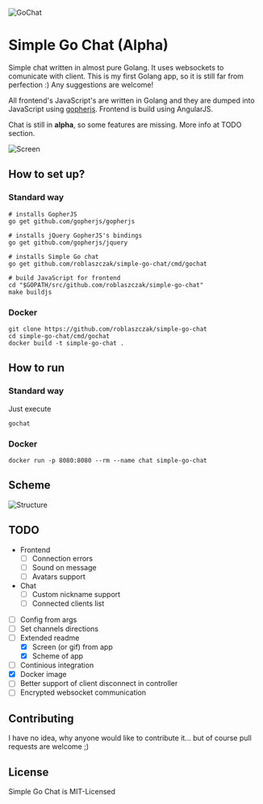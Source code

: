 ![GoChat](https://github.com/roblaszczak/simple-go-chat/blob/master/public/logo.png?raw=true)

# Simple Go Chat (Alpha)

Simple chat written in almost pure Golang. It uses websockets to comunicate with client. This is my first Golang app, so
it is still far from perfection :) Any suggestions are welcome!

All frontend's JavaScript's are written in Golang and they are dumped into JavaScript using 
[gopherjs](https://github.com/gopherjs/gopherjs). Frontend is build using AngularJS.

Chat is still in **alpha**, so some features are missing. More info at TODO section.

![Screen](https://github.com/roblaszczak/simple-go-chat/blob/master/docs/img/screen.png?raw=true)

## How to set up?

### Standard way

    # installs GopherJS
    go get github.com/gopherjs/gopherjs
    
    # installs jQuery GopherJS's bindings
    go get github.com/gopherjs/jquery
    
    # installs Simple Go chat
    go get github.com/roblaszczak/simple-go-chat/cmd/gochat
    
    # build JavaScript for frontend
    cd "$GOPATH/src/github.com/roblaszczak/simple-go-chat"
    make buildjs 


### Docker
    
    git clone https://github.com/roblaszczak/simple-go-chat
    cd simple-go-chat/cmd/gochat
    docker build -t simple-go-chat .

## How to run

### Standard way

Just execute

    gochat
    
### Docker

    docker run -p 8080:8080 --rm --name chat simple-go-chat

## Scheme

![Structure](https://github.com/roblaszczak/simple-go-chat/blob/master/docs/img/scheme.png?raw=true)

## TODO

- Frontend
  - [ ] Connection errors
  - [ ] Sound on message
  - [ ] Avatars support
- Chat
  - [ ] Custom nickname support
  - [ ] Connected clients list
- [ ] Config from args
- [ ] Set channels directions
- [ ] Extended readme
  - [x] Screen (or gif) from app
  - [x] Scheme of app
- [ ] Continious integration
- [x] Docker image
- [ ] Better support of client disconnect in controller
- [ ] Encrypted websocket communication

## Contributing

I have no idea, why anyone would like to contribute it... but of course pull requests are welcome ;)

## License

Simple Go Chat is MIT-Licensed
